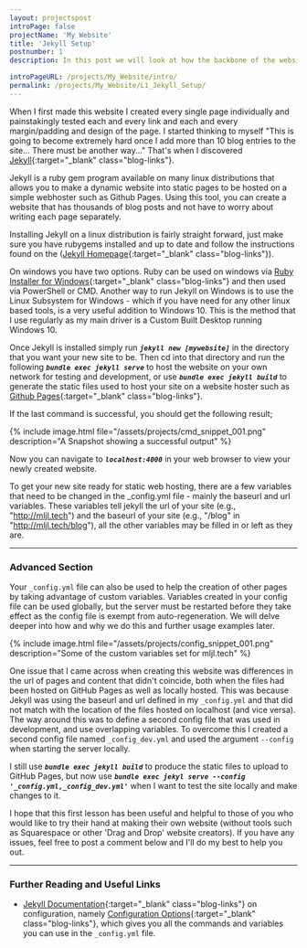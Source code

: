 ```yaml
---
layout: projectspost
introPage: false
projectName: 'My Website'
title: 'Jekyll Setup'
postnumber: 1
description: In this post we will look at how the backbone of the website is created and the tools I use to code, test and implement the website.

introPageURL: /projects/My_Website/intro/
permalink: /projects/My_Website/L1_Jekyll_Setup/
---
```



When I first made this website I created every single page individually and painstakingly tested each and every link and each and every margin/padding and design of the page. I started thinking to myself "This is going to become extremely hard once I add more than 10 blog entries to the site... There must be another way..." That's when I discovered [Jekyll](https://jekyllrb.com/){:target="_blank" class="blog-links"}.

Jekyll is a ruby gem program available on many linux distributions that allows you to make a dynamic website into static pages to be hosted on a simple webhoster such as Github Pages. Using this tool, you can create a website that has thousands of blog posts and not have to worry about writing each page separately.

Installing Jekyll on a linux distribution is fairly straight forward, just make sure you have rubygems installed and up to date and follow the instructions found on the ([Jekyll Homepage](https://jekyllrb.com/){:target="_blank" class="blog-links"}).

On windows you have two options. Ruby can be used on windows via [Ruby Installer for Windows](https://rubyinstaller.org/){:target="_blank" class="blog-links"} and then used via PowerShell or CMD. Another way to run Jekyll on Windows is to use the Linux Subsystem for Windows - which if you have need for any other linux based tools, is a very useful addition to Windows 10. This is the method that I use regularly as my main driver is a Custom Built Desktop running Windows 10.

Once Jekyll is installed simply run _**`jekyll new [mywebsite]`**_ in the directory that you want your new site to be. Then cd into that directory and run the following _**`bundle exec jekyll serve`**_ to host the website on your own network for testing and development, or use _**`bundle exec jekyll build`**_ to generate the static files used to host your site on a website hoster such as [Github Pages](https://pages.github.com/){:target="_blank" class="blog-links"}.

If the last command is successful, you should get the following result;

{% include image.html file="/assets/projects/cmd_snippet_001.png" description="A Snapshot showing a successful output" %}

Now you can navigate to _**`localhost:4000`**_ in your web browser to view your newly created website.

To get your new site ready for static web hosting, there are a few variables that need to be changed in the _config.yml file - mainly the baseurl and url variables. These variables tell jekyll the url of your site (e.g., "http://mljl.tech") and the baseurl of your site (e.g., "/blog" in "http://mljl.tech/blog"), all the other variables may be filled in or left as they are.

---
### Advanced Section
Your `_config.yml` file can also be used to help the creation of other pages by taking advantage of custom variables. Variables created in your config file can be used globally, but the server must be restarted before they take effect as the config file is exempt from auto-regeneration. We will delve deeper into how and why we do this and further usage examples later.

{% include image.html file="/assets/projects/config_snippet_001.png" description="Some of the custom variables set for mljl.tech" %}

One issue that I came across when creating this website was differences in the url of pages and content that didn't coincide, both when the files had been hosted on GitHub Pages as well as locally hosted. This was because Jekyll was using the baseurl and url defined in my `_config.yml` and that did not match with the location of the files hosted on localhost (and vice versa). The way around this was to define a second config file that was used in development, and use overlapping variables. To overcome this I created a second config file named `_config_dev.yml` and used the argument `--config` when starting the server locally.

I still use _**`bundle exec jekyll build`**_ to produce the static files to upload to GitHub Pages, but now use _**`bundle exec jekyl serve --config '_config.yml,_config_dev.yml'`**_ when I want to test the site locally and make changes to it.

I hope that this first lesson has been useful and helpful to those of you who would like to try their hand at making their own website (without tools such as Squarespace or other 'Drag and Drop' website creators). If you have any issues, feel free to post a comment below and I'll do my best to help you out.

---
### Further Reading and Useful Links
- [Jekyll Documentation](https://jekyllrb.com/docs/configuration/){:target="_blank" class="blog-links"} on configuration, namely [Configuration Options](https://jekyllrb.com/docs/configuration/options/){:target="_blank" class="blog-links"}, which gives you all the commands and variables you can use in the `_config.yml` file.
